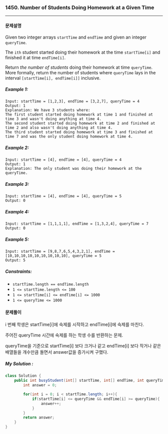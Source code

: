 ### 1450. Number of Students Doing Homework at a Given Time

---

#### 문제설명

Given two integer arrays `startTime` and `endTime` and given an integer `queryTime`.

The `ith` student started doing their homework at the time `startTime[i]` and finished it at time `endTime[i]`.

Return *the number of students* doing their homework at time `queryTime`. More formally, return the number of students where `queryTime` lays in the interval `[startTime[i], endTime[i]]` inclusive.

##### Example 1:

```
Input: startTime = [1,2,3], endTime = [3,2,7], queryTime = 4
Output: 1
Explanation: We have 3 students where:
The first student started doing homework at time 1 and finished at time 3 and wasn't doing anything at time 4.
The second student started doing homework at time 2 and finished at time 2 and also wasn't doing anything at time 4.
The third student started doing homework at time 3 and finished at time 7 and was the only student doing homework at time 4.
```

##### Example 2:

```
Input: startTime = [4], endTime = [4], queryTime = 4
Output: 1
Explanation: The only student was doing their homework at the queryTime.
```

##### Example 3:

```
Input: startTime = [4], endTime = [4], queryTime = 5
Output: 0
```

##### Example 4:

```
Input: startTime = [1,1,1,1], endTime = [1,3,2,4], queryTime = 7
Output: 0
```

##### Example 5:

```
Input: startTime = [9,8,7,6,5,4,3,2,1], endTime = [10,10,10,10,10,10,10,10,10], queryTime = 5
Output: 5
```

##### Constraints:

- `startTime.length == endTime.length`
- `1 <= startTime.length <= 100`
- `1 <= startTime[i] <= endTime[i] <= 1000`
- `1 <= queryTime <= 1000`



#### 문제풀이

i 번째 학생은 startTime[i]에 숙제를 시작하고 endTime[i]에 숙제를 마친다.

주어진 queryTime 시간에 숙제를 하는 학생 수를 반환하는 문제.

queryTime을 기준으로 startTime[i] 보다 크거나 같고 endTime[i] 보다 작거나 같은 배열들을 개수만큼 돌면서 answer값을 증가시켜 구했다.

##### My Solution :

```java
class Solution {
    public int busyStudent(int[] startTime, int[] endTime, int queryTime) {
        int answer = 0;

        for(int i = 0; i < startTime.length; i++){
            if(startTime[i] <= queryTime && endTime[i] >= queryTime){
                answer++;
            }
        }
        return answer;
    }
}
```
